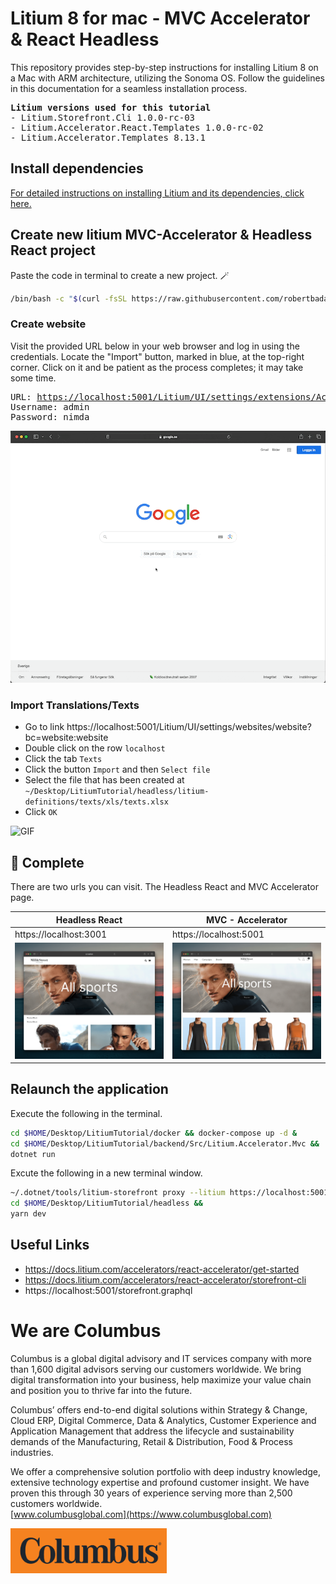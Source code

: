 # Litium 8 for mac - MVC Accelerator & React Headless

This repository provides step-by-step instructions for installing Litium 8 on a Mac with ARM architecture, utilizing the Sonoma OS. Follow the guidelines in this documentation for a seamless installation process.
<pre>
<b>Litium versions used for this tutorial</b>
- Litium.Storefront.Cli 1.0.0-rc-03
- Litium.Accelerator.React.Templates 1.0.0-rc-02
- Litium.Accelerator.Templates 8.13.1
</pre>


## Install dependencies
[For detailed instructions on installing Litium and its dependencies, click here.](./README_Dependencies.md)


## Create new litium MVC-Accelerator & Headless React project
Paste the code in terminal to create a new project. 🪄
```sh
/bin/bash -c "$(curl -fsSL https://raw.githubusercontent.com/robertbadas-columbus/litium/main/install/mac/install.sh)"
```

### Create website
Visit the provided URL below in your web browser and log in using the credentials. Locate the "Import" button, marked in blue, at the top-right corner. Click on it and be patient as the process completes; it may take some time.
<pre>
URL: <a target="_blank" href="https://localhost:5001/Litium/UI/settings/extensions/AcceleratorDeployment/deployment">https://localhost:5001/Litium/UI/settings/extensions/AcceleratorDeployment/deployment</a>
Username: admin
Password: nimda
</pre>
![GIF](media/readme_litium_create_website.gif)

### Import Translations/Texts
- Go to link https://localhost:5001/Litium/UI/settings/websites/website?bc=website:website
- Double click on the row `localhost`
- Click the tab `Texts`
- Click the button `Import` and then `Select file`
- Select the file that has been created at `~/Desktop/LitiumTutorial/headless/litium-definitions/texts/xls/texts.xlsx`
- Click `OK`

![GIF](media/readme_litium_import_translation.gif)


## 🎉 Complete
There are two urls you can visit. The Headless React and MVC Accelerator page.

|     Headless React     |    MVC - Accelerator   |
| ---------------------- | ---------------------- |
| https://localhost:3001 | https://localhost:5001 |
| <img src="media/readme_litium_headless.png" alt="" width="450">   | <img src="media/readme_litium_mvc.png" alt="" width="450">  |

## Relaunch the application
Execute the following in the terminal.
```sh
cd $HOME/Desktop/LitiumTutorial/docker && docker-compose up -d &
cd $HOME/Desktop/LitiumTutorial/backend/Src/Litium.Accelerator.Mvc &&
dotnet run
```

Excute the following in a new terminal window.
```sh
~/.dotnet/tools/litium-storefront proxy --litium https://localhost:5001 --storefront http://localhost:3000 &
cd $HOME/Desktop/LitiumTutorial/headless &&
yarn dev
```

## Useful Links
- https://docs.litium.com/accelerators/react-accelerator/get-started
- https://docs.litium.com/accelerators/react-accelerator/storefront-cli
- https://localhost:5001/storefront.graphql

# We are Columbus
Columbus is a global digital advisory and IT services company with more than 1,600 digital advisors serving our customers worldwide. We bring digital transformation into your business, help maximize your value chain and position you to thrive far into the future.

Columbus’ offers end-to-end digital solutions within Strategy & Change, Cloud ERP, Digital Commerce, Data & Analytics, Customer Experience and Application Management that address the lifecycle and sustainability demands of the Manufacturing, Retail & Distribution, Food & Process industries.

We offer a comprehensive solution portfolio with deep industry knowledge, extensive technology expertise and profound customer insight. We have proven this through 30 years of experience serving more than 2,500 customers worldwide.<br>
[www.columbusglobal.com](https://www.columbusglobal.com)

<a href="https://www.columbusglobal.com"><img src="media/columbus.png" alt="" width="250px"></a>
